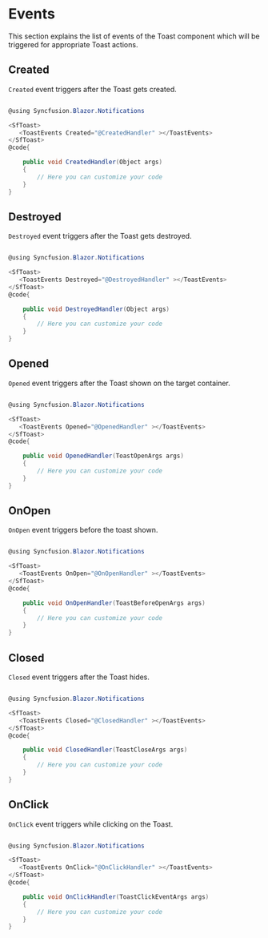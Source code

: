 # Events

This section explains the list of events of the Toast component which will be triggered for appropriate Toast actions.

## Created

`Created` event triggers after the Toast gets created.

```csharp

@using Syncfusion.Blazor.Notifications

<SfToast>
   <ToastEvents Created="@CreatedHandler" ></ToastEvents>
</SfToast>
@code{

    public void CreatedHandler(Object args)
    {
        // Here you can customize your code
    }
}

```

## Destroyed

`Destroyed` event triggers after the Toast gets destroyed.

```csharp

@using Syncfusion.Blazor.Notifications

<SfToast>
   <ToastEvents Destroyed="@DestroyedHandler" ></ToastEvents>
</SfToast>
@code{

    public void DestroyedHandler(Object args)
    {
        // Here you can customize your code
    }
}

```

## Opened

`Opened` event triggers after the Toast shown on the target container.

```csharp

@using Syncfusion.Blazor.Notifications

<SfToast>
   <ToastEvents Opened="@OpenedHandler" ></ToastEvents>
</SfToast>
@code{

    public void OpenedHandler(ToastOpenArgs args)
    {
        // Here you can customize your code
    }
}

```

## OnOpen

`OnOpen` event triggers before the toast shown.

```csharp

@using Syncfusion.Blazor.Notifications

<SfToast>
   <ToastEvents OnOpen="@OnOpenHandler" ></ToastEvents>
</SfToast>
@code{

    public void OnOpenHandler(ToastBeforeOpenArgs args)
    {
        // Here you can customize your code
    }
}

```

## Closed

`Closed` event triggers after the Toast hides.

```csharp

@using Syncfusion.Blazor.Notifications

<SfToast>
   <ToastEvents Closed="@ClosedHandler" ></ToastEvents>
</SfToast>
@code{

    public void ClosedHandler(ToastCloseArgs args)
    {
        // Here you can customize your code
    }
}

```

## OnClick

`OnClick` event triggers while clicking on the Toast.

```csharp

@using Syncfusion.Blazor.Notifications

<SfToast>
   <ToastEvents OnClick="@OnClickHandler" ></ToastEvents>
</SfToast>
@code{

    public void OnClickHandler(ToastClickEventArgs args)
    {
        // Here you can customize your code
    }
}

```